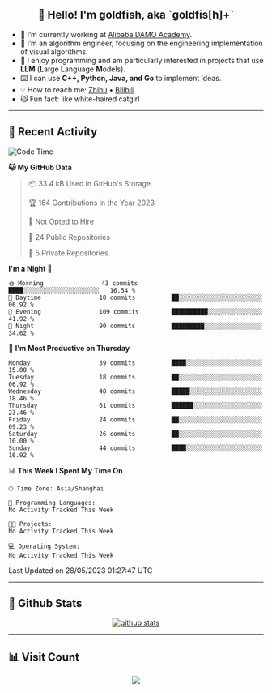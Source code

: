 
<h2 align="center">👋 Hello! I'm goldfish, aka `goldfis[h]+`</h2>

- 📍 I’m currently working at [Alibaba DAMO Academy](https://damo.alibaba.com/).  
- 🌱 I’m an algorithm engineer, focusing on the engineering implementation of visual algorithms.  
- 💬 I enjoy programming and am particularly interested in projects that use **LLM** (**L**arge **L**anguage **M**odels).   
- ⌨️ I can use **C++, Python, Java, and Go** to implement ideas.  
- 💡 How to reach me: [Zhihu](https://www.zhihu.com/people/goldfishh) • [Bilibili](https://space.bilibili.com/11349246)  
- 😼 Fun fact: like white-haired catgirl  

-------

## 🔧 Recent Activity

<!--START_SECTION:waka-->
![Code Time](http://img.shields.io/badge/Code%20Time-5%20hrs%2049%20mins-blue)

**🐱 My GitHub Data** 

> 📦 33.4 kB Used in GitHub's Storage 
 > 
> 🏆 164 Contributions in the Year 2023
 > 
> 🚫 Not Opted to Hire
 > 
> 📜 24 Public Repositories 
 > 
> 🔑 5 Private Repositories 
 > 
**I'm a Night 🦉** 

```text
🌞 Morning                43 commits          ████░░░░░░░░░░░░░░░░░░░░░   16.54 % 
🌆 Daytime                18 commits          ██░░░░░░░░░░░░░░░░░░░░░░░   06.92 % 
🌃 Evening                109 commits         ██████████░░░░░░░░░░░░░░░   41.92 % 
🌙 Night                  90 commits          █████████░░░░░░░░░░░░░░░░   34.62 % 
```
📅 **I'm Most Productive on Thursday** 

```text
Monday                   39 commits          ████░░░░░░░░░░░░░░░░░░░░░   15.00 % 
Tuesday                  18 commits          ██░░░░░░░░░░░░░░░░░░░░░░░   06.92 % 
Wednesday                48 commits          █████░░░░░░░░░░░░░░░░░░░░   18.46 % 
Thursday                 61 commits          ██████░░░░░░░░░░░░░░░░░░░   23.46 % 
Friday                   24 commits          ██░░░░░░░░░░░░░░░░░░░░░░░   09.23 % 
Saturday                 26 commits          ██░░░░░░░░░░░░░░░░░░░░░░░   10.00 % 
Sunday                   44 commits          ████░░░░░░░░░░░░░░░░░░░░░   16.92 % 
```


📊 **This Week I Spent My Time On** 

```text
🕑︎ Time Zone: Asia/Shanghai

💬 Programming Languages: 
No Activity Tracked This Week

🐱‍💻 Projects: 
No Activity Tracked This Week

💻 Operating System: 
No Activity Tracked This Week
```


 Last Updated on 28/05/2023 01:27:47 UTC
<!--END_SECTION:waka-->

-------

## 📆 Github Stats

<p align="center">
    <a href="https://github.com/anuraghazra/github-readme-stats">
      <img src="https://github-readme-stats.vercel.app/api?username=goldfishh&show_icons=true&theme=dracula" alt="github stats" />
    </a>
</p>

-------

## 📊 Visit Count

<p align="center">
  <a href="https://count.getloli.com/"><img src="https://count.getloli.com/get/@:goldfishh?theme=rule34"></a>
</p>
